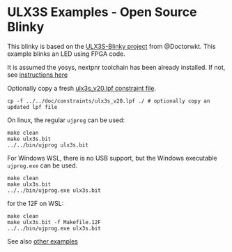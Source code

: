 # ULX3S Examples - Open Source Blinky

This blinky is based on the [ULX3S-Blinky project](https://github.com/DoctorWkt/ULX3S-Blinky) from @Doctorwkt. This example blinks an LED using FPGA code.

It is assumed the yosys, nextpnr toolchain has been already installed. If not, see [instructions here](../../OpenSource-toolchain/README.md)

Optionally copy a fresh [ulx3s_v20.lpf constraint file](../../../doc/constraints/ulx3s_v20.lpf).

```
cp -f ../../doc/constraints/ulx3s_v20.lpf ./ # optionally copy an updated lpf file
```

On linux, the regular `ujprog` can be used:

```
make clean
make ulx3s.bit
../../bin/ujprog ulx3s.bit
```

For Windows WSL, there is no USB support, but the Windows executable `ujprog.exe` can be used.

```
make clean
make ulx3s.bit
../../bin/ujprog.exe ulx3s.bit
```

for the 12F on WSL:

```
make clean
make ulx3s.bit -f Makefile.12F
../../bin/ujprog.exe ulx3s.bit
```

See also [other examples](../../README.md)
